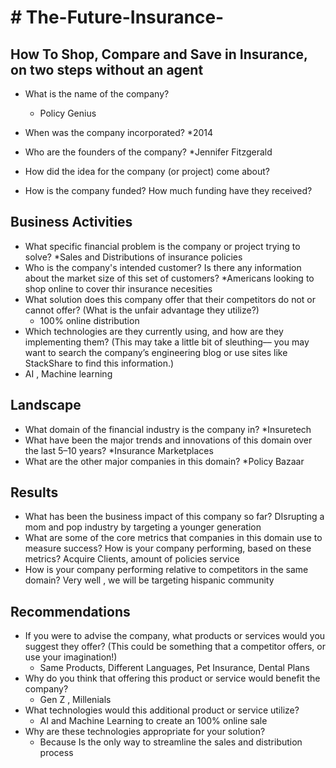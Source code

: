 # # The-Future-Insurance-

## How To Shop, Compare and Save in Insurance, on two steps without an agent 


* What is the name of the company?
  * Policy Genius
* When was the company incorporated?
  *2014
* Who are the founders of the company?
  *Jennifer Fitzgerald
* How did the idea for the company (or project) come about?

* How is the company funded? How much funding have they received?


## Business Activities

* What specific financial problem is the company or project trying to solve?
  *Sales and Distributions of insurance policies
* Who is the company's intended customer?  Is there any information about the market size of this set of customers?
  *Americans looking to shop online to cover thir insurance necesities 
* What solution does this company offer that their competitors do not or cannot offer? (What is the unfair advantage they utilize?)
  * 100% online distribution 
* Which technologies are they currently using, and how are they implementing them? (This may take a little bit of sleuthing–– you may want to search the company’s engineering blog or use sites like StackShare to find this information.)
* AI , Machine learning 

## Landscape

* What domain of the financial industry is the company in?
  *Insuretech
* What have been the major trends and innovations of this domain over the last 5–10 years?
  *Insurance Marketplaces 
* What are the other major companies in this domain?
  *Policy Bazaar 

## Results

* What has been the business impact of this company so far?
  DIsrupting a mom and pop industry by targeting a younger generation 
* What are some of the core metrics that companies in this domain use to measure success? How is your company performing, based on these metrics?
  Acquire Clients, amount of policies service 
* How is your company performing relative to competitors in the same domain?
  Very well , we will be targeting hispanic community 

## Recommendations

* If you were to advise the company, what products or services would you suggest they offer? (This could be something that a competitor offers, or use your imagination!)
  * Same Products, Different Languages, Pet Insurance, Dental Plans
* Why do you think that offering this product or service would benefit the company?
  * Gen Z , Millenials 
* What technologies would this additional product or service utilize?
  * AI and Machine Learning to create an 100% online sale
* Why are these technologies appropriate for your solution?
  * Because Is the only way to streamline the sales and distribution process 

